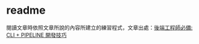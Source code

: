 # readme 

閱讀文章時依照文章所說的內容所建立的練習程式，文章出處：[後端工程師必備: CLI + PIPELINE 開發技巧](https://columns.chicken-house.net/2019/06/15/netcli-pipeline/)
